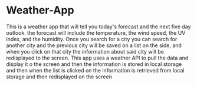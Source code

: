 # Weather-App
This is a weather app that will tell you today's forecast and the next five day outlook. the forecast will include the temperature, the wind speed, the UV index, and the humidity.   Once you search for a city you can search for another city and the previous city will be saved on a list on the side, and when you click on that city the information about said city will be redisplayed to the screen.   This app uses a weather API to pull the data and display it o the screen and then the information is stored in local storage and then when the list is clicked on the information  is retrieved from local storage and then redisplayed on the screen
